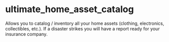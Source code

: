 # ultimate_home_asset_catalog
Allows you to catalog / inventory all your home assets (clothing, electronics, collectibles, etc.). If a disaster strikes you will have a report ready for your insurance company.
